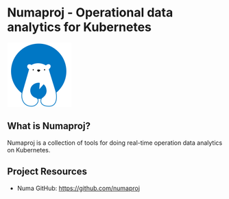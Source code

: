 # Numaproj - Operational data analytics for Kubernetes

<img src="docs/assets/numaproj-logo.svg" alt="numaproj-logo" width="150"/>

## What is Numaproj?

Numaproj is a collection of tools for doing real-time operation data analytics on Kubernetes. 

## Project Resources
* Numa GitHub:  https://github.com/numaproj
